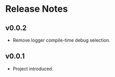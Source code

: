 # Release Notes

## v0.0.2
- Remove logger compile-time debug selection.

## v0.0.1
- Project introduced.


